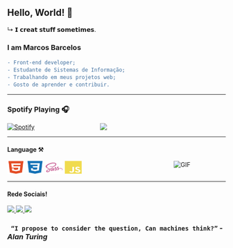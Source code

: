 ## Hello, World! 👋

  ↳ 𝗜 𝗰𝗿𝗲𝗮𝘁 𝘀𝘁𝘂𝗳𝗳 𝘀𝗼𝗺𝗲𝘁𝗶𝗺𝗲𝘀.

### I am Marcos Barcelos

```diff 
- Front-end developer;
- Estudante de Sistemas de Informação;
- Trabalhando em meus projetos web;
- Gosto de aprender e contribuir.

```

---

### Spotify Playing 🎧
<a href="https://open.spotify.com/user/iqy40do458761xkklmfaazoe8">
  <img width="290px" align="right" src="https://user-images.githubusercontent.com/92472624/151963418-f5521928-2f97-4724-9fc6-8ffdc99c12a6.png" />
</a>

[![Spotify](https://novatorem.bgstatic.vercel.app/api/spotify)](https://open.spotify.com/user/iqy40do458761xkklmfaazoe8)

---

#### Language ⚒

<div display="inline">
 <img  alt="Mb-HTML" height="30" width="40" src="https://raw.githubusercontent.com/devicons/devicon/master/icons/html5/html5-plain.svg"> 
 <img  alt="Mb-CSS" height="30" width="40" src="https://raw.githubusercontent.com/devicons/devicon/master/icons/css3/css3-plain.svg"> 
 <img  alt="Mb-CSS" height="30" width="40" src="https://raw.githubusercontent.com/devicons/devicon/master/icons/sass/sass-original.svg"> 
 <img  alt="Mb-Js" height="30" width="40" src="https://raw.githubusercontent.com/devicons/devicon/master/icons/javascript/javascript-plain.svg">

<img width="120px" align="right" alt="GIF" src="http://pa1.narvii.com/6655/0ec9b34d5d3592ed65f79525d9ac2f168e66f10b_00.gif" />


---

#### Rede Sociais!

<a href="https://www.instagram.com/iammarcosb_/" target="_blank">
 <img src="https://img.shields.io/badge/-Instagram-%23E4405F?style=for-the-badge&logo=instagram&logoColor=white" target="_blank">
</a>

<a href="https://www.linkedin.com/in/marcosbarcelos/" target="_blank">
 <img src="https://img.shields.io/badge/-LinkedIn-%230077B5?style=for-the-badge&logo=linkedin&logoColor=white" target="_blank">
</a>  

<a href="!Marcosb#9411" target="_blank" title="! Marcosb#9411">
 <img src="https://img.shields.io/badge/Discord-7289DA?style=for-the-badge&logo=discord&logoColor=white" target="_blank"> 
</a>  


### ` “I propose to consider the question, Can machines think?”` - _Alan Turing_
